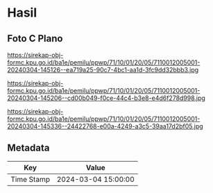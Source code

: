 # Hasil

## Foto C Plano

https://sirekap-obj-formc.kpu.go.id/ba1e/pemilu/ppwp/71/10/01/20/05/7110012005001-20240304-145126--ea719a25-90c7-4bc1-aa1d-3fc9dd32bbb3.jpg

https://sirekap-obj-formc.kpu.go.id/ba1e/pemilu/ppwp/71/10/01/20/05/7110012005001-20240304-145206--cd00b049-f0ce-44c4-b3e8-e4d6f278d998.jpg

https://sirekap-obj-formc.kpu.go.id/ba1e/pemilu/ppwp/71/10/01/20/05/7110012005001-20240304-145336--24422768-e00a-4249-a3c5-39aa17d2bf05.jpg


## Metadata

| Key        | Value               |
| ---------- | ------------------- |
| Time Stamp | 2024-03-04 15:00:00 |



